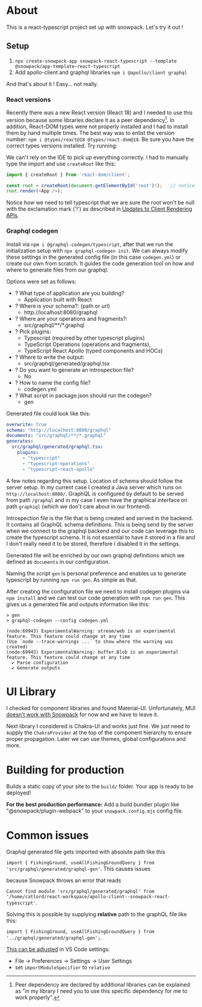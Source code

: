 # About
This is a react-typescript project set up with snowpack. Let's try it out !

## Setup
1. `npx create-snowpack-app snowpack-react-typescript --template @snowpack/app-template-react-typescript`
2. Add apollo-client and graphql libraries `npm i @apollo/client graphql`

And that's about it ! Easy... not really.

### React versions
Recently there was a new React version (React 18) and I needed to use this version because some libraries declare it as a peer dependency[^1]. In addition, React-DOM types were not properly installed and I had to install them by hand multiple times. The best way was to enlist the version number: `npm i @types/react@18 @types/react-dom@18`.
Be sure you have the correct types versions installed. Try running:

We can't rely on the IDE to pick up everything correctly. I had to manually type the import and use `createRoot` like this:

```ts
import { createRoot } from 'react-dom/client';

const root = createRoot(document.getElementById('root')!);   // notice the '!'
root.render(<App />);
```

Notice how we need to tell typescript that we are sure the root won't be null with the exclamation mark ('!') as described in [Updates to Client Rendering APIs](https://reactjs.org/blog/2022/03/08/react-18-upgrade-guide.html#updates-to-client-rendering-apis).

[^1]: Peer dependency are declared by additional libraries can be explained as "in my library I need you to use this specific dependency for me to work properly".

### Graphql codegen
Install via `npm i @graphql-codegen/typescript`, after that we run the initialization setup with `npx graphql-codegen init`.  We can always modify these settings in the generated config file (in this case `codegen.yml`) or create our own from scratch. It guides the code generation tool on how and where to generate files from our graphql.

Options were set as follows:
- ? What type of application are you building? 
  - Application built with React
- ? Where is your schema?: (path or url) 
  - http://localhost:8080/graphql
- ? Where are your operations and fragments?: 
  - src/graphql/**/*.graphql
- ? Pick plugins: 
  - Typescript (required by other typescript plugins)
  - TypeScript Operations (operations and fragments),
  - TypeScript React Apollo (typed components and HOCs)
- ? Where to write the output:
  - src/graphql/generated/graphql.tsx
- ? Do you want to generate an introspection file? 
  - No
- ? How to name the config file? 
  - codegen.yml
- ? What script in package.json should run the codegen? 
  - gen

Generated file could look like this:
```yml
overwrite: true
schema: "http://localhost:8080/graphql"
documents: "src/graphql/**/*.graphql"
generates:
  src/graphql/generated/graphql.tsx:
    plugins:
      - "typescript"
      - "typescript-operations"
      - "typescript-react-apollo"
```

A few notes regarding this setup. Location of schema should follow the server setup. In my current case I created a Java server which runs on `http://localhost:8080/`. GraphQL is configured by default to be served from path `/graphql` and in my case I even have the graphical interface on path `graphiql` (which we don't care about in our frontend).

Introspection file is the file that is being created and served in the backend. It contains all GraphQL schema definitions. This is being send by the server when we connect to the graphql backend and our code can leverage this to create the typescript schema. It is not essential to have it stored in a file and I don't really need it to be stored, therefore I disabled it in the settings.

Generated file will be enriched by our own graphql definitions which we defined as `documents` in our configuration.

Naming the script `gen` is personal preference and enables us to generate typescript by running `npm run gen`. As simple as that.

After creating the configuration file we need to install codegen plugins via `npm install` and we can test our code generation with `npm run gen`. This gives us a generated file and outputs information like this:

```
> gen
> graphql-codegen --config codegen.yml

(node:69943) ExperimentalWarning: stream/web is an experimental feature. This feature could change at any time
(Use `node --trace-warnings ...` to show where the warning was created)
(node:69943) ExperimentalWarning: buffer.Blob is an experimental feature. This feature could change at any time
  ✔ Parse configuration
  ✔ Generate outputs
```

# UI Library
I checked for component libraries and found Material-UI. Unfortunately, MUI [doesn't work with Snowpack](https://github.com/mui/material-ui/issues/26568) for now and we have to leave it.

Next library I considered is Chakra-UI and works just fine. We just need to supply the `ChakraProvider` at the top of the component hierarchy to ensure proper propagation. Later we can use themes, global configurations and more.

# Building for production

Builds a static copy of your site to the `build/` folder.
Your app is ready to be deployed!

**For the best production performance:** Add a build bundler plugin like "@snowpack/plugin-webpack" to your `snowpack.config.mjs` config file.

# Common issues
Graphql generated file gets imported with absolute path like this

`import { FishingGround, useAllFishingGroundQuery } from 'src/graphql/generated/graphql-gen'`. This causes issues 

because Snowpack throws an error that reads 

`Cannot find module 'src/graphql/generated/graphql' from '/home/catlord/react-workspace/apollo-client--snowpack-react-typescript'`.

Solving this is possible by supplying **relative** path to the graphQL file like this: 

`import { FishingGround, useAllFishingGroundQuery } from '../graphql/generated/graphql-gen';`.

[This can be adjusted](https://stackoverflow.com/questions/52432191/auto-import-in-visual-studio-code-only-offering-absolute-path-with-lerna-subpack) in VS Code settings: 

- File → Preferences → Settings → User Settings
- set `importModuleSpecifier` to `relative`